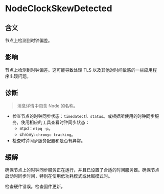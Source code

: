 
# NodeClockSkewDetected

## 含义

节点上检测到时钟偏差。

## 影响

节点上检测到时钟偏差。这可能导致处理 TLS 以及其他对时间敏感的一些应用程序出现问题。

## 诊断

> 消息详情中包含 Node 的名称。

- 检查节点的时钟同步状态：`timedatectl status`。或根据所使用的时钟同步服务，使用相应的工具查看时钟同步状态：
    - ntpd：`ntpq -p`。
    - chrony: `chronyc tracking`。
- 检查时钟同步服务配置和是否有异常。

## 缓解

确保节点上的时钟同步服务正在运行，并且已设置了合适的时间服务器。确保节点启动时同步时间，特别在使用低功耗模式或休眠模式时。  

检查硬件错误。检查固件更新。